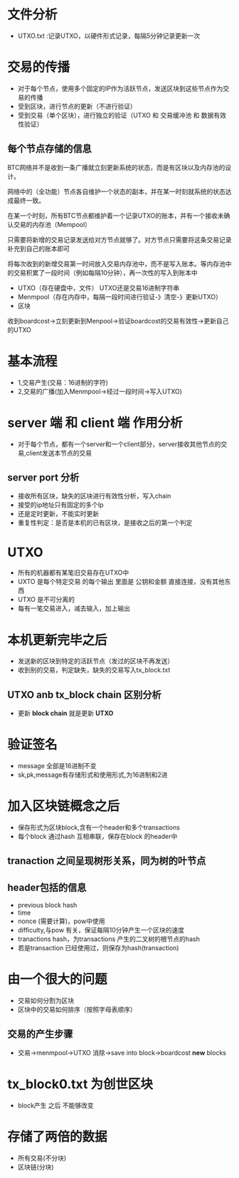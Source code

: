 # 文件分析
* UTXO.txt :记录UTXO，以硬件形式记录，每隔5分钟记录更新一次

# 交易的传播
* 对于每个节点，使用多个固定的IP作为活跃节点，发送区块到这些节点作为交易的传播
* 受到区块，进行节点的更新（不进行验证）
* 受到交易（单个区块），进行独立的验证（UTXO 和 交易缓冲池 和 数据有效性验证）


## 每个节点存储的信息
BTC网络并不是收到一条广播就立刻更新系统的状态，而是有区块以及内存池的设计。

网络中的（全功能）节点各自维护一个状态的副本，并在某一时刻就系统的状态达成最终一致。

在某一个时刻，所有BTC节点都维护着一个记录UTXO的账本，并有一个接收未确认交易的内存池（Mempool）

只需要将新增的交易记录发送给对方节点就够了。对方节点只需要将这条交易记录补充到自己的账本即可

将每次收到的新增交易第一时间放入交易内存池中，而不是写入账本。等内存池中的交易积累了一段时间（例如每隔10分钟），再一次性的写入到账本中

* UTXO（存在硬盘中，文件） UTXO还是交易16进制字符串
* Menmpool（存在内存中，每隔一段时间进行验证-》清空-》更新UTXO）
* 区块

收到boardcost->立刻更新到Menpool->验证boardcost的交易有效性->更新自己的UTXO

# 基本流程
* 1,交易产生(交易：16进制的字符)
* 2,交易的广播(加入Menmpool->经过一段时间->写入UTXO)


# server 端 和 client 端 作用分析
* 对于每个节点，都有一个server和一个client部分，server接收其他节点的交易,client发送本节点的交易

## server port 分析
* 接收所有区块，缺失的区块进行有效性分析，写入chain
* 接受的ip地址只有固定的多个Ip
* 还是定时更新，不能实时更新
* 重复性判定：是否是本机的已有区块，是接收之后的第一个判定


# UTXO 
* 所有的机器都有某笔旧交易存在UTXO中
* UXTO 是每个特定交易 的每个输出  里面是  公钥和金额  直接连接，没有其他东西
* UTXO 是不可分离的
* 每有一笔交易进入，减去输入，加上输出

# 本机更新完毕之后
* 发送新的区块到特定的活跃节点（发过的区块不再发送）
* 收到别的交易，判定缺失，缺失的交易写入tx_block.txt


## UTXO anb tx_block chain 区别分析
* 更新 __block chain__ 就是更新 __UTXO__

# 验证签名
* message 全部是16进制不变
* sk,pk,message有存储形式和使用形式,为16进制和2进



# 加入区块链概念之后
* 保存形式为区块block,含有一个header和多个transactions
* 每个block 通过hash 互相串联，保存在block 的header中
## tranaction 之间呈现树形关系，同为树的叶节点
## header包括的信息
* previous block hash
* time
* nonce (需要计算)，pow中使用
* difficulty,与pow 有关，保证每隔10分钟产生一个区块的速度
* tranactions hash，为transactions 产生的二叉树的根节点的hash
* 若是transaction 已经使用过，则保存为hash(transaction)

# 由一个很大的问题
* 交易如何分割为区块
* 区块中的交易如何排序（按照字母表顺序）
## 交易的产生步骤
* 交易->menmpool->UTXO 消除->save into block->boardcost __new__ blocks
# tx_block0.txt 为创世区块
* block产生 之后 不能够改变

# 存储了两倍的数据
* 所有交易(不分块)
* 区块链(分块) 